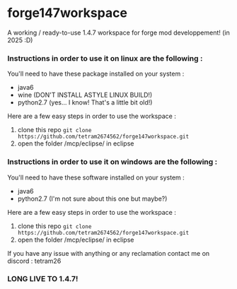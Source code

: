 # forge147workspace
A working / ready-to-use 1.4.7 workspace for forge mod developpement! (in 2025 :D)
### Instructions in order to use it on linux are the following :
You'll need to have these package installed on your system :
- java6
- wine (DON'T INSTALL ASTYLE LINUX BUILD!)
- python2.7 (yes... I know! That's a little bit old!)

Here are a few easy steps in order to use the workspace :
1) clone this repo
```git clone https://github.com/tetram2674562/forge147workspace.git```
2) open the folder /mcp/eclipse/ in eclipse 

### Instructions in order to use it on windows are the following :
You'll need to have these software installed on your system :
- java6
- python2.7 (I'm not sure about this one but maybe?)

Here are a few easy steps in order to use the workspace :
1) clone this repo
```git clone https://github.com/tetram2674562/forge147workspace.git```
2) open the folder /mcp/eclipse/ in eclipse 

If you have any issue with anything or any reclamation contact me on discord  : tetram26  

### LONG LIVE TO 1.4.7! 
